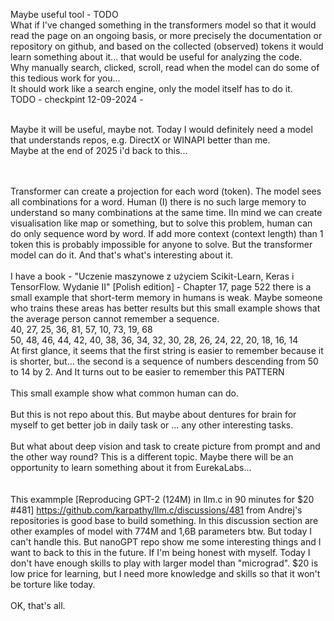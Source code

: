 Maybe useful tool - TODO
<br />
What if I've changed something in the transformers model so that it would read the page on an ongoing basis, or more precisely the documentation or repository on github, 
and based on the collected (observed) tokens it would learn something about it... that would be useful for analyzing the code.
<br />
Why manually search, clicked, scroll, read when the model can do some of this tedious work for you...
<br />
It should work like a search engine, only the model itself has to do it.
<br />
TODO - checkpint 12-09-2024 - 

<br />
Maybe it will be useful, maybe not. Today I would definitely need a model that understands repos, e.g. DirectX or WINAPI better than me.
<br />
Maybe at the end of 2025 i'd back to this... 

<br /><br />
Transformer can create a projection for each word (token). The model sees all combinations for a word. Human (I) there is no such large memory to understand so many combinations at the same time. IIn mind we can create visualisation like map or something, but to solve this problem, human can do only sequence word by word. If add more context (context length) than 1 token this is probably impossible for anyone to solve. But the transformer model can do it. And that's what's interesting about it.
<br />
<br />
I have a book - "Uczenie maszynowe z użyciem Scikit-Learn, Keras i TensorFlow. Wydanie II" [Polish edition] -  Chapter 17, page 522  there is a small example that short-term memory in humans is weak. Maybe someone who trains these areas has better results but this small example shows that the average person cannot remember a sequence. <br />
40, 27, 25, 36, 81, 57, 10, 73, 19, 68 <br />
50, 48, 46, 44, 42, 40, 38, 36, 34, 32, 30, 28, 26, 24, 22, 20, 18, 16, 14 <br />
At first glance, it seems that the first string is easier to remember because it is shorter, but... the second is a sequence of numbers descending from 50 to 14 by 2. And It turns out to be easier to remember this PATTERN 
<br />
<br /> This small example show what common human can do.<br />
<br />
But this is not repo about this. But maybe about dentures for brain for myself to get better job in daily task or ... any other interesting tasks. 
<br /><br />But what about deep vision and task to create picture from prompt and and the other way round? This is a different topic. Maybe there will be an opportunity to learn something about it from EurekaLabs... 
<br /><br /><br />
This exammple [Reproducing GPT-2 (124M) in llm.c in 90 minutes for $20 #481] https://github.com/karpathy/llm.c/discussions/481 from Andrej's repositories is good base to build something. In this discussion section are other examples of model with 774M and 1,6B parameters btw. But today I can't handle this. But nanoGPT repo show me some interesting things and I want to  back to this in the future. If I'm being honest with myself. Today I don't have enough skills to play with larger model than "micrograd". $20 is low price for learning, but I need more knowledge and skills so that it won't be torture like today.
<br />
<br />
OK, that's all.
